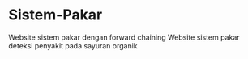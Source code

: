 # Sistem-Pakar
Website sistem pakar dengan forward chaining
Website sistem pakar deteksi penyakit pada sayuran organik
